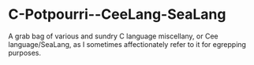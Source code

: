 # C-Potpourri--CeeLang-SeaLang
A grab bag of various and sundry C language miscellany, or Cee language/SeaLang, as I sometimes affectionately refer to it for egrepping purposes.
